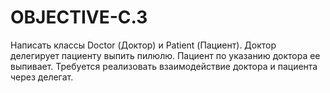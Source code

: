 # OBJECTIVE-C.3

Написать классы Doctor (Доктор) и Patient (Пациент). Доктор делегирует пациенту выпить пилюлю. Пациент по указанию доктора ее выпивает. Требуется реализовать взаимодействие доктора и пациента через делегат.
